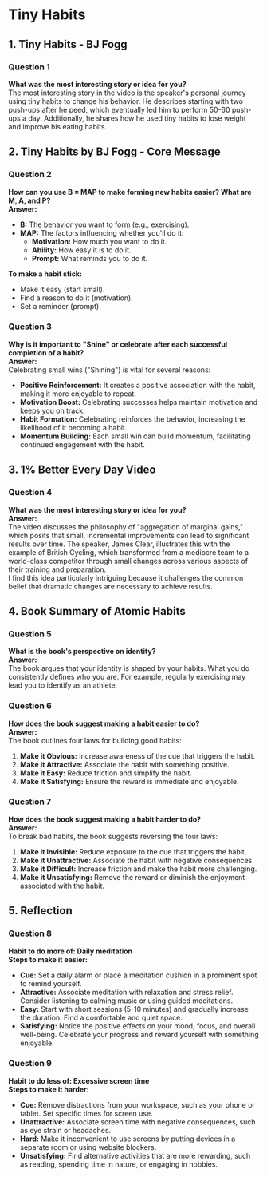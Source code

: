 # Tiny Habits

## 1. Tiny Habits - BJ Fogg 

### Question 1
**What was the most interesting story or idea for you?**  
The most interesting story in the video is the speaker's personal journey using tiny habits to change his behavior. He describes starting with two push-ups after he peed, which eventually led him to perform 50-60 push-ups a day. Additionally, he shares how he used tiny habits to lose weight and improve his eating habits.

## 2. Tiny Habits by BJ Fogg - Core Message

### Question 2
**How can you use B = MAP to make forming new habits easier? What are M, A, and P?**  
**Answer:**  
- **B:** The behavior you want to form (e.g., exercising).  
- **MAP:** The factors influencing whether you'll do it:
  - **Motivation:** How much you want to do it.
  - **Ability:** How easy it is to do it.
  - **Prompt:** What reminds you to do it.

**To make a habit stick:**
- Make it easy (start small).
- Find a reason to do it (motivation).
- Set a reminder (prompt).

### Question 3
**Why is it important to "Shine" or celebrate after each successful completion of a habit?**  
**Answer:**  
Celebrating small wins ("Shining") is vital for several reasons:
- **Positive Reinforcement:** It creates a positive association with the habit, making it more enjoyable to repeat.
- **Motivation Boost:** Celebrating successes helps maintain motivation and keeps you on track.
- **Habit Formation:** Celebrating reinforces the behavior, increasing the likelihood of it becoming a habit.
- **Momentum Building:** Each small win can build momentum, facilitating continued engagement with the habit.

## 3. 1% Better Every Day Video

### Question 4
**What was the most interesting story or idea for you?**  
**Answer:**  
The video discusses the philosophy of "aggregation of marginal gains," which posits that small, incremental improvements can lead to significant results over time. The speaker, James Clear, illustrates this with the example of British Cycling, which transformed from a mediocre team to a world-class competitor through small changes across various aspects of their training and preparation.  
I find this idea particularly intriguing because it challenges the common belief that dramatic changes are necessary to achieve results.

## 4. Book Summary of Atomic Habits

### Question 5
**What is the book's perspective on identity?**  
**Answer:**  
The book argues that your identity is shaped by your habits. What you do consistently defines who you are. For example, regularly exercising may lead you to identify as an athlete.

### Question 6
**How does the book suggest making a habit easier to do?**  
**Answer:**  
The book outlines four laws for building good habits:
1. **Make it Obvious:** Increase awareness of the cue that triggers the habit.
2. **Make it Attractive:** Associate the habit with something positive.
3. **Make it Easy:** Reduce friction and simplify the habit.
4. **Make it Satisfying:** Ensure the reward is immediate and enjoyable.

### Question 7
**How does the book suggest making a habit harder to do?**  
**Answer:**  
To break bad habits, the book suggests reversing the four laws:
1. **Make it Invisible:** Reduce exposure to the cue that triggers the habit.
2. **Make it Unattractive:** Associate the habit with negative consequences.
3. **Make it Difficult:** Increase friction and make the habit more challenging.
4. **Make it Unsatisfying:** Remove the reward or diminish the enjoyment associated with the habit.

## 5. Reflection

### Question 8
**Habit to do more of: Daily meditation**  
**Steps to make it easier:**
- **Cue:** Set a daily alarm or place a meditation cushion in a prominent spot to remind yourself.
- **Attractive:** Associate meditation with relaxation and stress relief. Consider listening to calming music or using guided meditations.
- **Easy:** Start with short sessions (5-10 minutes) and gradually increase the duration. Find a comfortable and quiet space.
- **Satisfying:** Notice the positive effects on your mood, focus, and overall well-being. Celebrate your progress and reward yourself with something enjoyable.

### Question 9
**Habit to do less of: Excessive screen time**  
**Steps to make it harder:**
- **Cue:** Remove distractions from your workspace, such as your phone or tablet. Set specific times for screen use.
- **Unattractive:** Associate screen time with negative consequences, such as eye strain or headaches.
- **Hard:** Make it inconvenient to use screens by putting devices in a separate room or using website blockers.
- **Unsatisfying:** Find alternative activities that are more rewarding, such as reading, spending time in nature, or engaging in hobbies.
